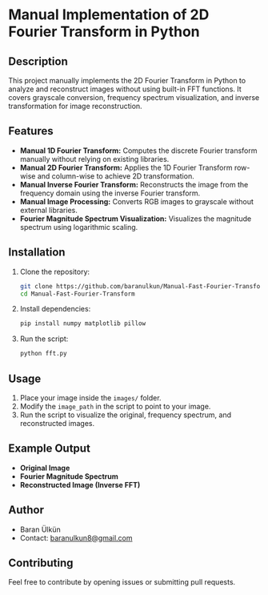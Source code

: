 # Manual Implementation of 2D Fourier Transform in Python

## Description
This project manually implements the 2D Fourier Transform in Python to analyze and reconstruct images without using built-in FFT functions. It covers grayscale conversion, frequency spectrum visualization, and inverse transformation for image reconstruction.

## Features
- **Manual 1D Fourier Transform:** Computes the discrete Fourier transform manually without relying on existing libraries.
- **Manual 2D Fourier Transform:** Applies the 1D Fourier Transform row-wise and column-wise to achieve 2D transformation.
- **Manual Inverse Fourier Transform:** Reconstructs the image from the frequency domain using the inverse Fourier transform.
- **Manual Image Processing:** Converts RGB images to grayscale without external libraries.
- **Fourier Magnitude Spectrum Visualization:** Visualizes the magnitude spectrum using logarithmic scaling.

## Installation

1. Clone the repository:
   ```bash
   git clone https://github.com/baranulkun/Manual-Fast-Fourier-Transform.git
   cd Manual-Fast-Fourier-Transform
   ```

2. Install dependencies:
   ```bash
   pip install numpy matplotlib pillow
   ```

3. Run the script:
   ```bash
   python fft.py
   ```

## Usage

1. Place your image inside the `images/` folder.
2. Modify the `image_path` in the script to point to your image.
3. Run the script to visualize the original, frequency spectrum, and reconstructed images.

## Example Output

- **Original Image**
- **Fourier Magnitude Spectrum**
- **Reconstructed Image (Inverse FFT)**

## Author
- Baran Ülkün
- Contact: baranulkun8@gmail.com

## Contributing
Feel free to contribute by opening issues or submitting pull requests.

